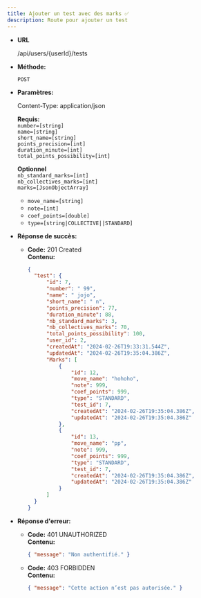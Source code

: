 ```yaml
---
title: Ajouter un test avec des marks ✅
description: Route pour ajouter un test
---
```


- **URL**

  /api/users/{userId}/tests

- **Méthode:**

  `POST`

- **Paramètres:**

  Content-Type: application/json

  **Requis:**<br>
  `number=[string]`<br>
  `name=[string]`<br>
  `short_name=[string]`<br>
  `points_precision=[int]`<br>
  `duration_minute=[int]`<br>
  `total_points_possibility=[int]`<br>

  **Optionnel**<br>
  `nb_standard_marks=[int]`<br>
  `nb_collectives_marks=[int]`<br>
  `marks=[JsonObjectArray]`<br>
  - `move_name=[string]`
  - `note=[int]`
  - `coef_points=[double]`
  - `type=[string|COLLECTIVE||STANDARD]`

- **Réponse de succès:**

  - **Code:** 201 Created<br />
    **Contenu:**
    ```json
    {
      "test": {
          "id": 7,
          "number": " 99",
          "name": " jojo",
          "short_name": " n",
          "points_precision": 77,
          "duration_minute": 88,
          "nb_standard_marks": 3,
          "nb_collectives_marks": 70,
          "total_points_possibility": 100,
          "user_id": 2,
          "createdAt": "2024-02-26T19:33:31.544Z",
          "updatedAt": "2024-02-26T19:35:04.386Z",
          "Marks": [
              {
                  "id": 12,
                  "move_name": "hohoho",
                  "note": 999,
                  "coef_points": 999,
                  "type": "STANDARD",
                  "test_id": 7,
                  "createdAt": "2024-02-26T19:35:04.386Z",
                  "updatedAt": "2024-02-26T19:35:04.386Z"
              },
              {
                  "id": 13,
                  "move_name": "pp",
                  "note": 999,
                  "coef_points": 999,
                  "type": "STANDARD",
                  "test_id": 7,
                  "createdAt": "2024-02-26T19:35:04.386Z",
                  "updatedAt": "2024-02-26T19:35:04.386Z"
              }
          ]
      }
    }

    ```

- **Réponse d'erreur:**

  - **Code:** 401 UNAUTHORIZED <br />
    **Contenu:**
    ```json
    { "message": "Non authentifié." }
    ```

  - **Code:** 403 FORBIDDEN <br />
    **Contenu:**
    ```json
    { "message": "Cette action n’est pas autorisée." }
    ```
